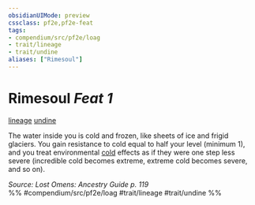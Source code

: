 ```yaml
---
obsidianUIMode: preview
cssclass: pf2e,pf2e-feat
tags:
- compendium/src/pf2e/loag
- trait/lineage
- trait/undine
aliases: ["Rimesoul"]
---
```

# Rimesoul  *Feat 1*  
[lineage](/rules/traits/lineage-apg.md)  [undine](/rules/traits/undine-b2.md)  


The water inside you is cold and frozen, like sheets of ice and frigid glaciers. You gain resistance to cold equal to half your level (minimum 1), and you treat environmental [cold](/rules/traits/cold.md) effects as if they were one step less severe (incredible cold becomes extreme, extreme cold becomes severe, and so on).

*Source: Lost Omens: Ancestry Guide p. 119*  
%% #compendium/src/pf2e/loag #trait/lineage #trait/undine %%